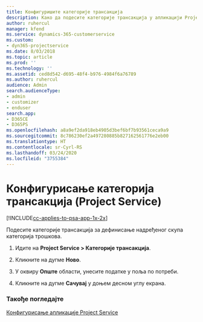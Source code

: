```yaml
---
title: Конфигуришите категорије трансакција
description: Како да подесите категорије трансакција у апликацији Project Service
author: ruhercul
manager: kfend
ms.service: dynamics-365-customerservice
ms.custom:
- dyn365-projectservice
ms.date: 8/03/2018
ms.topic: article
ms.prod: ''
ms.technology: ''
ms.assetid: ced8d542-d695-48f4-b976-4984f6a76789
ms.author: ruhercul
audience: Admin
search.audienceType:
- admin
- customizer
- enduser
search.app:
- D365CE
- D365PS
ms.openlocfilehash: a8a9ef2da918eb4905d3bef6bf7b93561ceca9a9
ms.sourcegitcommit: 8c786230ef2a497280885b827162561776e2eb00
ms.translationtype: HT
ms.contentlocale: sr-Cyrl-RS
ms.lasthandoff: 03/24/2020
ms.locfileid: "3755384"
---
```

# <a name="configure-transaction-categories-project-service"></a>Конфигурисање категорија трансакција (Project Service)

[!INCLUDE[cc-applies-to-psa-app-1x-2x](../includes/cc-applies-to-psa-app-1x-2x.md)]

Подесите категорије трансакција за дефинисање надређеног скупа категорија трошкова.  
  
1.  Идите на **Project Service > Категорије трансакција**.  
  
2.  Кликните на дугме **Ново**.  
  
3.  У оквиру **Опште** области, унесите податке у поља по потреби.  
  
4.  Кликните на дугме **Сачувај** у доњем десном углу екрана.  
  
### <a name="see-also"></a>Такође погледајте  
 [Конфигурисање апликације Project Service](../project-service/configure.md)
